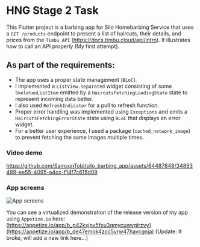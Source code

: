 # HNG Stage 2 Task

This Flutter project is a barbing app for Silo Homebarbing Service that uses a `GET /products` endpoint to present a list of haircuts, their details, and prices from the `Timbu API` (https://docs.timbu.cloud/api/intro). It illustrates how to call an API properly (My first attempt).


## As part of the requirements: 
- The app uses a proper state management (`BLoC`).
- I implemented a `ListView.separated` widget consisting of some `SkeletonListItem` emitted by a `HaircutsFetchingLoadingState` state to represent incoming data better.
- I also used `RefreshIndicator` for a pull to refresh function.
- Proper error handling was implemented using `Exceptions` and emits a `HaircutsFetchingErrorState` state using `BLoC` that displays an error widget.
- For a better user experience, I used a package (`cached_network_image`) to prevent fetching the same images multiple times.

### Video demo
https://github.com/SamsonTobi/silo_barbing_app/assets/64487848/34893489-ee55-4095-a4cc-f14f7c615d09


### App screens
![App screens](https://github.com/SamsonTobi/silo_barbing_app/assets/64487848/820a4772-1e8e-4607-b306-9c38e60169b9)


You can see a virtualized demonstration of the release version of my app using `Appetize.io` here:
[https://appetize.io/app/b_p42kxjpv5fxu3qmycuwvglrzvy](https://appetize.io/app/b_de47emok4zoc5yrw47havcgnja) (Update: It broke, will add a new link here...)

